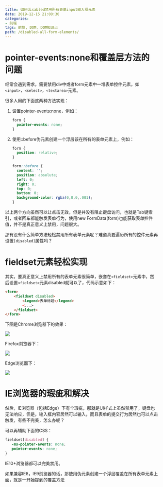 ```yaml
---
title: 如何disabled禁用所有表单input输入框元素
date: 2019-12-15 21:00:30
categories:
- 前端
tags: 前端, DOM, DOM知识点
path: /disabled-all-form-elements/
---
```


# pointer-events:none和覆盖层方法的问题

经常会遇到需求，需要禁用div中或者form元素中一堆表单控件元素，如`<input>`，`<select>`，`<textarea>`元素。

很多人用的下面这两种方法实现：

1. 设置pointer-events:none，例如：
    ```css
    form {
      pointer-events: none;
    }
    ```
2. 使用::before伪元素创建一个浮层该在所有的表单元素上，例如：

    ```css
    form {
      position: relative;
    }

    form::before {
      content: '';
      position: absolute;
      left: 0;
      right: 0;
      top: 0;
      bottom: 0;
      background-color: rgba(0,0,0,.001);
    }
    ```

以上两个方向虽然可以让点击无效，但是并没有阻止键盘访问，也就是Tab键索引，或者回车都能触发表单行为，使用new FormData(form)也能获取表单控件值，并不是真正意义上禁用，问题很大。

那有没有什么简单方法轻松禁用所有表单元素呢？难道真要遍历所有的控件元素再设置`[disabled]`属性吗？

# fieldset元素轻松实现

其实，要真正意义上禁用所有的表单元素很简单，嵌套在`<fieldset>`元素中，然后设置`<fieldset>`元素disabled就可以了，代码示意如下：

```html
<form>
    <fieldset disabled>
        <legend>表单标题</legend>
        <...>
    </fieldset>
</form>
```

下图是Chrome浏览器下的效果：

![](2019-12-15-21-05-19.png)

Firefox浏览器下：

![](2019-12-15-21-05-37.png)

Edge浏览器下：

![](2019-12-15-21-05-58.png)

# IE浏览器的瑕疵和解决

然后，IE浏览器（包括Edge）下有个瑕疵，那就是UI样式上虽然禁用了，键盘也无法响应，但是，输入框内容居然可以输入，而且表单的提交行为居然也可以点击触发，有些不完美，怎么办呢？

可以再辅助下面的CSS：

```css
fieldset[disabled] {
   -ms-pointer-events: none;
   pointer-events: none;
}
```

IE10+浏览器都可以完美禁用。

如果兼容IE8，IE9浏览器的话，那使用伪元素创建一个浮层覆盖在所有表单元素上面，就是一开始提到的覆盖方法